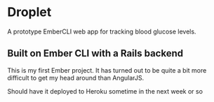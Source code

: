 # Droplet
A prototype EmberCLI web app for tracking blood glucose levels.

## Built on Ember CLI with a Rails backend
This is my first Ember project. It has turned out to be quite a bit more difficult to get my head around than AngularJS.

Should have it deployed to Heroku sometime in the next week or so
